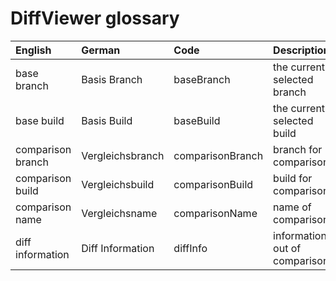 # DiffViewer glossary

| English           | German             | Code              | Description                    |
| :---------------- | :--------------    | :---------------- | :----------------------------- |
| base branch       | Basis Branch       | baseBranch        | the currently selected branch  |
| base build        | Basis Build        | baseBuild         | the currently selected build   |
| comparison branch | Vergleichsbranch   | comparisonBranch  | branch for comparison          | 
| comparison build  | Vergleichsbuild    | comparisonBuild   | build for comparison           |
| comparison name   | Vergleichsname     | comparisonName    | name of comparison             |
| diff information  | Diff Information   | diffInfo          | information out of comparisons |
